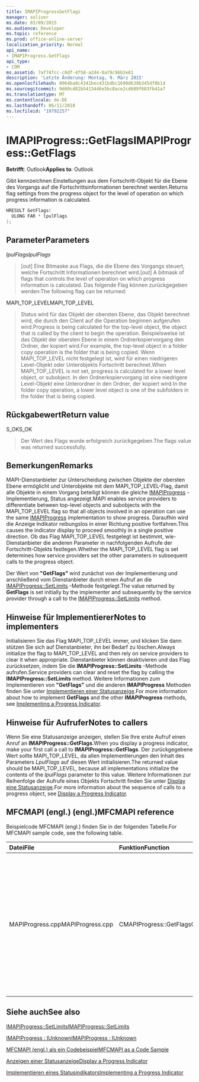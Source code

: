 ```yaml
---
title: IMAPIProgressGetFlags
manager: soliver
ms.date: 03/09/2015
ms.audience: Developer
ms.topic: reference
ms.prod: office-online-server
localization_priority: Normal
api_name:
- IMAPIProgress.GetFlags
api_type:
- COM
ms.assetid: 7af74fcc-c0df-4f58-a2d4-0a79c96b2e81
description: 'Letzte Änderung: Montag, 9. März 2015'
ms.openlocfilehash: 8964ba8c4341bec431bdbc1690d639b345df8b1d
ms.sourcegitcommit: 9d60cd82b5413446e5bc8ace2cd689f683fb41a7
ms.translationtype: MT
ms.contentlocale: de-DE
ms.lasthandoff: 06/11/2018
ms.locfileid: "19792257"
---
```

# <a name="imapiprogressgetflags"></a><span data-ttu-id="b69a2-103">IMAPIProgress::GetFlags</span><span class="sxs-lookup"><span data-stu-id="b69a2-103">IMAPIProgress::GetFlags</span></span>

  
  
<span data-ttu-id="b69a2-104">**Betrifft**: Outlook</span><span class="sxs-lookup"><span data-stu-id="b69a2-104">**Applies to**: Outlook</span></span> 
  
<span data-ttu-id="b69a2-105">Gibt kennzeichnen Einstellungen aus dem Fortschritt-Objekt für die Ebene des Vorgangs auf die Fortschrittsinformationen berechnet werden.</span><span class="sxs-lookup"><span data-stu-id="b69a2-105">Returns flag settings from the progress object for the level of operation on which progress information is calculated.</span></span>
  
```cpp
HRESULT GetFlags(
  ULONG FAR * lpulFlags
);
```

## <a name="parameters"></a><span data-ttu-id="b69a2-106">Parameter</span><span class="sxs-lookup"><span data-stu-id="b69a2-106">Parameters</span></span>

 <span data-ttu-id="b69a2-107">_lpulFlags_</span><span class="sxs-lookup"><span data-stu-id="b69a2-107">_lpulFlags_</span></span>
  
> <span data-ttu-id="b69a2-108">[out] Eine Bitmaske aus Flags, die die Ebene des Vorgangs steuert, welche Fortschritt Informationen berechnet wird.</span><span class="sxs-lookup"><span data-stu-id="b69a2-108">[out] A bitmask of flags that controls the level of operation on which progress information is calculated.</span></span> <span data-ttu-id="b69a2-109">Das folgende Flag können zurückgegeben werden:</span><span class="sxs-lookup"><span data-stu-id="b69a2-109">The following flag can be returned:</span></span>
    
<span data-ttu-id="b69a2-110">MAPI_TOP_LEVEL</span><span class="sxs-lookup"><span data-stu-id="b69a2-110">MAPI_TOP_LEVEL</span></span> 
  
> <span data-ttu-id="b69a2-111">Status wird für das Objekt der obersten Ebene, das Objekt berechnet wird, die durch den Client auf die Operation beginnen aufgerufen wird.</span><span class="sxs-lookup"><span data-stu-id="b69a2-111">Progress is being calculated for the top-level object, the object that is called by the client to begin the operation.</span></span> <span data-ttu-id="b69a2-112">Beispielsweise ist das Objekt der obersten Ebene in einem Ordnerkopiervorgang den Ordner, der kopiert wird.</span><span class="sxs-lookup"><span data-stu-id="b69a2-112">For example, the top-level object in a folder copy operation is the folder that is being copied.</span></span> <span data-ttu-id="b69a2-113">Wenn MAPI_TOP_LEVEL nicht festgelegt ist, wird für einen niedrigeren Level-Objekt oder Unterobjekts Fortschritt berechnet.</span><span class="sxs-lookup"><span data-stu-id="b69a2-113">When MAPI_TOP_LEVEL is not set, progress is calculated for a lower level object, or subobject.</span></span> <span data-ttu-id="b69a2-114">In den Ordnerkopiervorgang ist eine niedrigere Level-Objekt eine Unterordner in den Ordner, der kopiert wird.</span><span class="sxs-lookup"><span data-stu-id="b69a2-114">In the folder copy operation, a lower level object is one of the subfolders in the folder that is being copied.</span></span>
    
## <a name="return-value"></a><span data-ttu-id="b69a2-115">Rückgabewert</span><span class="sxs-lookup"><span data-stu-id="b69a2-115">Return value</span></span>

<span data-ttu-id="b69a2-116">S_OK</span><span class="sxs-lookup"><span data-stu-id="b69a2-116">S_OK</span></span> 
  
> <span data-ttu-id="b69a2-117">Der Wert des Flags wurde erfolgreich zurückgegeben.</span><span class="sxs-lookup"><span data-stu-id="b69a2-117">The flags value was returned successfully.</span></span>
    
## <a name="remarks"></a><span data-ttu-id="b69a2-118">Bemerkungen</span><span class="sxs-lookup"><span data-stu-id="b69a2-118">Remarks</span></span>

<span data-ttu-id="b69a2-119">MAPI-Dienstanbieter zur Unterscheidung zwischen Objekte der obersten Ebene ermöglicht und Unterobjekte mit dem MAPI_TOP_LEVEL-Flag, damit alle Objekte in einem Vorgang beteiligt können die gleiche [IMAPIProgress](imapiprogressiunknown.md) -Implementierung, Status angezeigt.</span><span class="sxs-lookup"><span data-stu-id="b69a2-119">MAPI enables service providers to differentiate between top-level objects and subobjects with the MAPI_TOP_LEVEL flag so that all objects involved in an operation can use the same [IMAPIProgress](imapiprogressiunknown.md) implementation to show progress.</span></span> <span data-ttu-id="b69a2-120">Daraufhin wird die Anzeige Indikator reibungslos in einer Richtung positive fortfahren.</span><span class="sxs-lookup"><span data-stu-id="b69a2-120">This causes the indicator display to proceed smoothly in a single positive direction.</span></span> <span data-ttu-id="b69a2-121">Ob das Flag MAPI_TOP_LEVEL festgelegt ist bestimmt, wie-Dienstanbieter die anderen Parameter in nachfolgenden Aufrufe der Fortschritt-Objekts festlegen.</span><span class="sxs-lookup"><span data-stu-id="b69a2-121">Whether the MAPI_TOP_LEVEL flag is set determines how service providers set the other parameters in subsequent calls to the progress object.</span></span> 
  
<span data-ttu-id="b69a2-122">Der Wert von **"GetFlags"** wird zunächst von der Implementierung und anschließend vom Dienstanbieter durch einen Aufruf an die [IMAPIProgress::SetLimits](imapiprogress-setlimits.md) -Methode festgelegt.</span><span class="sxs-lookup"><span data-stu-id="b69a2-122">The value returned by **GetFlags** is set initially by the implementer and subsequently by the service provider through a call to the [IMAPIProgress::SetLimits](imapiprogress-setlimits.md) method.</span></span> 
  
## <a name="notes-to-implementers"></a><span data-ttu-id="b69a2-123">Hinweise für Implementierer</span><span class="sxs-lookup"><span data-stu-id="b69a2-123">Notes to implementers</span></span>

<span data-ttu-id="b69a2-124">Initialisieren Sie das Flag MAPI_TOP_LEVEL immer, und klicken Sie dann stützen Sie sich auf Dienstanbieter, ihn bei Bedarf zu löschen.</span><span class="sxs-lookup"><span data-stu-id="b69a2-124">Always initialize the flag to MAPI_TOP_LEVEL and then rely on service providers to clear it when appropriate.</span></span> <span data-ttu-id="b69a2-125">Dienstanbieter können deaktivieren und das Flag zurücksetzen, indem Sie die **IMAPIProgress::SetLimits** -Methode aufrufen.</span><span class="sxs-lookup"><span data-stu-id="b69a2-125">Service providers can clear and reset the flag by calling the **IMAPIProgress::SetLimits** method.</span></span> <span data-ttu-id="b69a2-126">Weitere Informationen zum Implementieren von **"GetFlags"** und die anderen **IMAPIProgress** Methoden finden Sie unter [Implementieren einer Statusanzeige](implementing-a-progress-indicator.md).</span><span class="sxs-lookup"><span data-stu-id="b69a2-126">For more information about how to implement **GetFlags** and the other **IMAPIProgress** methods, see [Implementing a Progress Indicator](implementing-a-progress-indicator.md).</span></span>
  
## <a name="notes-to-callers"></a><span data-ttu-id="b69a2-127">Hinweise für Aufrufer</span><span class="sxs-lookup"><span data-stu-id="b69a2-127">Notes to callers</span></span>

<span data-ttu-id="b69a2-128">Wenn Sie eine Statusanzeige anzeigen, stellen Sie Ihre erste Aufruf einen Anruf an **IMAPIProgress::GetFlags**.</span><span class="sxs-lookup"><span data-stu-id="b69a2-128">When you display a progress indicator, make your first call a call to **IMAPIProgress::GetFlags**.</span></span> <span data-ttu-id="b69a2-129">Der zurückgegebene Wert sollte MAPI_TOP_LEVEL, da allen Implementierungen den Inhalt des Parameters _LpulFlags_ auf diesen Wert initialisieren.</span><span class="sxs-lookup"><span data-stu-id="b69a2-129">The returned value should be MAPI_TOP_LEVEL, because all implementations initialize the contents of the  _lpulFlags_ parameter to this value.</span></span> <span data-ttu-id="b69a2-130">Weitere Informationen zur Reihenfolge der Aufrufe eines Objekts Fortschritt finden Sie unter [Display eine Statusanzeige](how-to-display-a-progress-indicator.md).</span><span class="sxs-lookup"><span data-stu-id="b69a2-130">For more information about the sequence of calls to a progress object, see [Display a Progress Indicator](how-to-display-a-progress-indicator.md).</span></span>
  
## <a name="mfcmapi-reference"></a><span data-ttu-id="b69a2-131">MFCMAPI (engl.) (engl.)</span><span class="sxs-lookup"><span data-stu-id="b69a2-131">MFCMAPI reference</span></span>

<span data-ttu-id="b69a2-132">Beispielcode MFCMAPI (engl.) finden Sie in der folgenden Tabelle.</span><span class="sxs-lookup"><span data-stu-id="b69a2-132">For MFCMAPI sample code, see the following table.</span></span>
  
|<span data-ttu-id="b69a2-133">**Datei**</span><span class="sxs-lookup"><span data-stu-id="b69a2-133">**File**</span></span>|<span data-ttu-id="b69a2-134">**Funktion**</span><span class="sxs-lookup"><span data-stu-id="b69a2-134">**Function**</span></span>|<span data-ttu-id="b69a2-135">**Comment**</span><span class="sxs-lookup"><span data-stu-id="b69a2-135">**Comment**</span></span>|
|:-----|:-----|:-----|
|<span data-ttu-id="b69a2-136">MAPIProgress.cpp</span><span class="sxs-lookup"><span data-stu-id="b69a2-136">MAPIProgress.cpp</span></span>  <br/> |<span data-ttu-id="b69a2-137">CMAPIProgress::GetFlags</span><span class="sxs-lookup"><span data-stu-id="b69a2-137">CMAPIProgress::GetFlags</span></span>  <br/> |<span data-ttu-id="b69a2-138">MFCMAPI (engl.) wird die **IMAPIProgress::GetFlags** -Methode verwendet, um zu bestimmen, welche Attribute festgelegt sind.</span><span class="sxs-lookup"><span data-stu-id="b69a2-138">MFCMAPI uses the **IMAPIProgress::GetFlags** method to determine which flags are set.</span></span> <span data-ttu-id="b69a2-139">Gibt MAPI_TOP_LEVEL zurück, es sei denn, Flags mit der **IMAPIProgress::SetLimits** -Methode festgelegt wurden.</span><span class="sxs-lookup"><span data-stu-id="b69a2-139">Returns MAPI_TOP_LEVEL unless flags have been set by using the **IMAPIProgress::SetLimits** method.</span></span>  <br/> |
   
## <a name="see-also"></a><span data-ttu-id="b69a2-140">Siehe auch</span><span class="sxs-lookup"><span data-stu-id="b69a2-140">See also</span></span>



[<span data-ttu-id="b69a2-141">IMAPIProgress::SetLimits</span><span class="sxs-lookup"><span data-stu-id="b69a2-141">IMAPIProgress::SetLimits</span></span>](imapiprogress-setlimits.md)
  
[<span data-ttu-id="b69a2-142">IMAPIProgress : IUnknown</span><span class="sxs-lookup"><span data-stu-id="b69a2-142">IMAPIProgress : IUnknown</span></span>](imapiprogressiunknown.md)


[<span data-ttu-id="b69a2-143">MFCMAPI (engl.) als ein Codebeispiel</span><span class="sxs-lookup"><span data-stu-id="b69a2-143">MFCMAPI as a Code Sample</span></span>](mfcmapi-as-a-code-sample.md)
  
[<span data-ttu-id="b69a2-144">Anzeigen einer Statusanzeige</span><span class="sxs-lookup"><span data-stu-id="b69a2-144">Display a Progress Indicator</span></span>](how-to-display-a-progress-indicator.md)
  
[<span data-ttu-id="b69a2-145">Implementieren eines Statusindikators</span><span class="sxs-lookup"><span data-stu-id="b69a2-145">Implementing a Progress Indicator</span></span>](implementing-a-progress-indicator.md)

